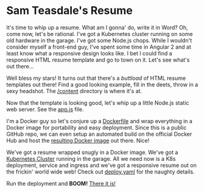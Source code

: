 # Sam Teasdale's Resume
It's time to whip up a resume.  What am I gonna' do, write it in Word?  Oh, come now, let's be rational.  I've got a Kubernetes cluster running on some old hardware in the garage.  I've got some Node.js chops.  While I wouldn't consider myself a front-end guy, I've spent some time in Angular 2 and at least know what a responsive design looks like.  I bet I could find a responsive HTML resume template and go to town on it.  Let's see what's out there...

Well bless my stars!  It turns out that there's a _buttload_ of HTML resume templates out there!  Find a good looking example, fill in the deets, throw in a sexy headshot.  The [/content](https://github.com/steasdal/resume-responsive/tree/master/content) directory is where it's at.
  
Now that the template is looking good, let's whip up a little Node.js static web server. See the [app.js](https://github.com/steasdal/resume-responsive/blob/master/app.js) file.

I'm a Docker guy so let's conjure up a [Dockerfile](https://github.com/steasdal/resume-responsive/blob/master/Dockerfile) and wrap everything in a Docker image for portability and easy deployment.  Since this is a public GitHub repo, we can even setup an automated build on the official Docker Hub and host the [resulting Docker image](https://hub.docker.com/r/steasdal/resume-responsive/) out there.  Nice!

We've got a resume wrapped snugly in a Docker image.  We've got a [Kubernetes Cluster](https://goo.gl/photos/SKRTMvPVZrns4YzW9) running in the garage.  All we need now is a K8s deployment, service and ingress and we've got a responsive resume out on the frickin' world wide web!  Check out [deploy.yaml](https://github.com/steasdal/resume-responsive/blob/master/deploy.yaml) for the naughty details.

Run the deployment and **BOOM!**  [There it is!](http://resume.teasdale.link)


